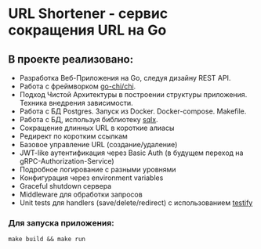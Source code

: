 # URL Shortener - сервис сокращения URL на Go

## В проекте реализовано:
- Разработка Веб-Приложения на Go, следуя дизайну REST API.
- Работа с фреймворком <a href="https://github.com/go-chi/chi">go-chi/chi</a>.
- Подход Чистой Архитектуры в построении структуры приложения. Техника внедрения зависимости.
- Работа с БД Postgres. Запуск из Docker. Docker-compose. Makefile.
- Работа с БД, используя библиотеку <a href="https://github.com/jmoiron/sqlx">sqlx</a>.
- Сокращение длинных URL в короткие алиасы
- Редирект по коротким ссылкам
- Базовое управление URL (создание/удаление)
- JWT-like аутентификация через Basic Auth (в будущем переход на gRPC-Authorization-Service)
- Подробное логирование с разными уровнями
- Конфигурация через environment variables
- Graceful shutdown сервера
- Middleware для обработки запросов
- Unit tests для handlers (save/delete/redirect) с использованием <a href="https://github.com/stretchr/testify">testify</a>

### Для запуска приложения:

```
make build && make run
```
